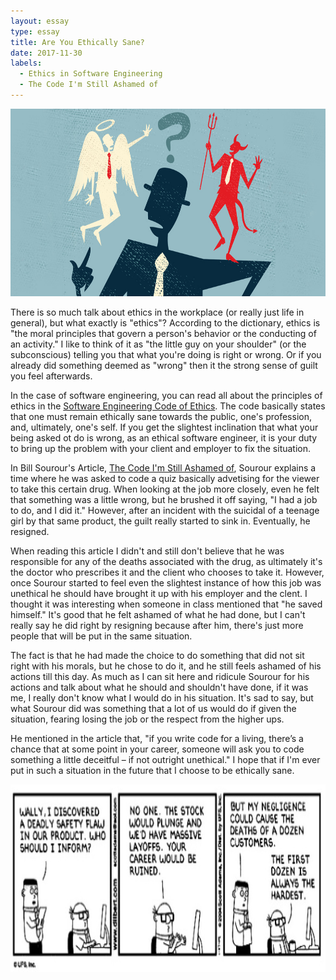 ```yaml
---
layout: essay
type: essay
title: Are You Ethically Sane?
date: 2017-11-30
labels:
  - Ethics in Software Engineering
  - The Code I'm Still Ashamed of
---
```


<img class="ui image" src="/images/ethics guy.jpg" width= "800" height="300" > 

There is so much talk about ethics in the workplace (or really just life in general), but what exactly is "ethics"? According to the dictionary, ethics is "the moral principles that govern a person's behavior or the conducting of an activity." I like to think of it as "the little guy on your shoulder" (or the subconscious) telling you that what you're doing is right or wrong. Or if you already did something deemed as "wrong" then it the strong sense of guilt you feel afterwards. 

In the case of software engineering, you can read all about the principles of ethics in the [Software Engineering Code of Ethics](https://www.computer.org/web/education/code-of-ethics). The code basically states that  one must remain ethically sane towards the public, one's profession, and, ultimately, one's self. If you get the slightest inclination that what your being asked ot do is wrong, as an ethical software engineer, it is your duty to bring up the problem with your client and employer to fix the situation.

In Bill Sourour's Article, [The Code I'm Still Ashamed of](https://medium.freecodecamp.org/the-code-im-still-ashamed-of-e4c021dff55e), Sourour explains a time where he was asked to code a quiz basically advetising for the viewer to take this certain drug. When looking at the job more closely, even he felt that something was a little wrong, but he brushed it off saying, "I had a job to do, and I did it." However, after an incident with the suicidal of a teenage girl by that same product, the guilt really started to sink in. Eventually, he resigned. 

When reading this article I didn't and still don't believe that he was responsible for any of the deaths associated with the drug, as ultimately it's the doctor who prescribes it and the client who chooses to take it. However, once Sourour started to feel even the slightest instance of how this job was unethical he should have brought it up with his employer and the clent. I thought it was interesting when someone in class mentioned that "he saved himself." It's good that he felt ashamed of what he had done, but I can't really say he did right by resigning because after him, there's just more people that will be put in the same situation. 

The fact is that he had made the choice to do something that did not sit right with his morals, but he chose to do it, and he still feels ashamed of his actions till this day. As much as I can sit here and ridicule Sourour for his actions and talk about what he should and shouldn't have done, if it was me, I really don't know what I would do in his situation. It's sad to say, but what Sourour did was something that a lot of us would do if given the situation, fearing losing the job or the respect from the higher ups.

He mentioned in the article that, "if you write code for a living, there’s a chance that at some point in your career, someone will ask you to code something a little deceitful – if not outright unethical." I hope that if I'm ever put in such a situation in the future that I choose to be ethically sane. 

<img class="ui image" src="/images/ethics.png" width="800" height ="300" > 

